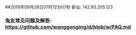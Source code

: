 ##2018年09月28日07时12分07秒 新址: 142.93.205.123
### 兔友常见问题及解答: https://github.com/wanggonging/d/blob/w/FAQ.md
